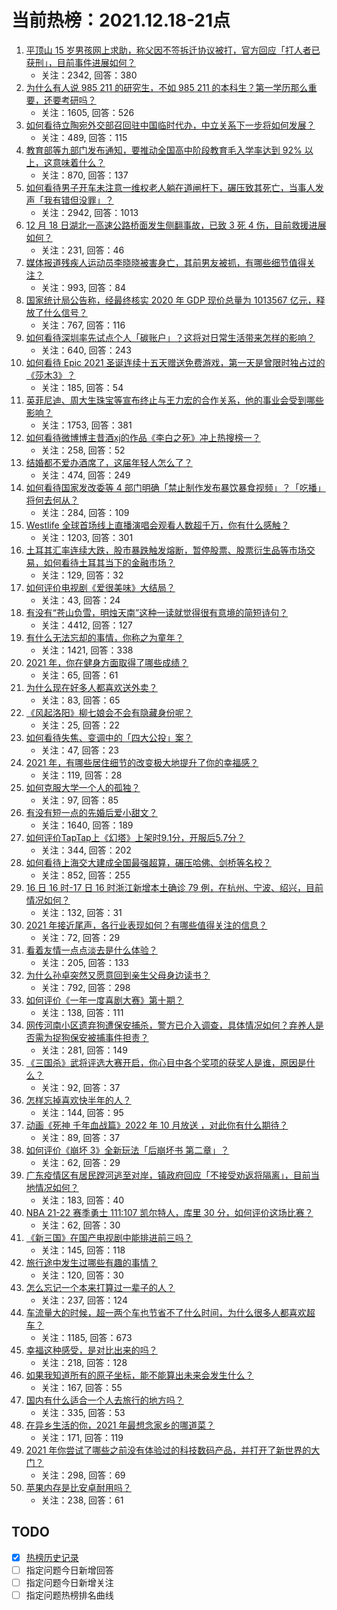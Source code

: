 # 当前热榜：2021.12.18-21点
1. [平顶山 15 岁男孩网上求助，称父因不签拆迁协议被打，官方回应「打人者已获刑」，目前事件进展如何？](https://www.zhihu.com/question/506620221)
    * 关注：2342, 回答：380
2. [为什么有人说 985 211 的研究生，不如 985 211 的本科生？第一学历那么重要，还要考研吗？](https://www.zhihu.com/question/504120312)
    * 关注：1605, 回答：526
3. [如何看待立陶宛外交部召回驻中国临时代办，中立关系下一步将如何发展？](https://www.zhihu.com/question/506271561)
    * 关注：489, 回答：115
4. [教育部等九部门发布通知，要推动全国高中阶段教育毛入学率达到 92% 以上，这意味着什么？](https://www.zhihu.com/question/506374493)
    * 关注：870, 回答：137
5. [如何看待男子开车未注意一维权老人躺在道闸杆下，碾压致其死亡，当事人发声「我有错但没罪」？](https://www.zhihu.com/question/506578266)
    * 关注：2942, 回答：1013
6. [12 月 18 日湖北一高速公路桥面发生侧翻事故，已致 3 死 4 伤，目前救援进展如何？](https://www.zhihu.com/question/506930287)
    * 关注：231, 回答：46
7. [媒体报道残疾人运动员李晓晓被害身亡，其前男友被抓，有哪些细节值得关注？](https://www.zhihu.com/question/506694501)
    * 关注：993, 回答：84
8. [国家统计局公告称，经最终核实 2020 年 GDP 现价总量为 1013567 亿元，释放了什么信号？](https://www.zhihu.com/question/506604162)
    * 关注：767, 回答：116
9. [如何看待深圳率先试点个人「碳账户」？这将对日常生活带来怎样的影响？](https://www.zhihu.com/question/506705085)
    * 关注：640, 回答：243
10. [如何看待 Epic 2021 圣诞连续十五天赠送免费游戏，第一天是曾限时独占过的《莎木3》？](https://www.zhihu.com/question/506401832)
    * 关注：185, 回答：54
11. [英菲尼迪、周大生珠宝等宣布终止与王力宏的合作关系，他的事业会受到哪些影响？](https://www.zhihu.com/question/506786409)
    * 关注：1753, 回答：381
12. [如何看待微博博主昔酒xj的作品《李白之死》冲上热搜榜一？](https://www.zhihu.com/question/506260400)
    * 关注：258, 回答：52
13. [结婚都不爱办酒席了，这届年轻人怎么了？](https://www.zhihu.com/question/494648106)
    * 关注：474, 回答：249
14. [如何看待国家发改委等 4 部门明确「禁止制作发布暴饮暴食视频」？「吃播」将何去何从？](https://www.zhihu.com/question/506694873)
    * 关注：284, 回答：109
15. [Westlife 全球首场线上直播演唱会观看人数超千万，你有什么感触？](https://www.zhihu.com/question/506774325)
    * 关注：1203, 回答：301
16. [土耳其汇率连续大跌，股市暴跌触发熔断，暂停股票、股票衍生品等市场交易，如何看待土耳其当下的金融市场？](https://www.zhihu.com/question/506772347)
    * 关注：129, 回答：32
17. [如何评价电视剧《爱很美味》大结局？](https://www.zhihu.com/question/506674714)
    * 关注：43, 回答：24
18. [有没有“苍山负雪，明烛天南”这种一读就觉得很有意境的简短诗句？](https://www.zhihu.com/question/491212435)
    * 关注：4412, 回答：127
19. [有什么无法忘却的事情，你称之为童年？](https://www.zhihu.com/question/307539671)
    * 关注：1421, 回答：338
20. [2021 年，你在健身方面取得了哪些成绩？](https://www.zhihu.com/question/503468223)
    * 关注：65, 回答：61
21. [为什么现在好多人都喜欢送外卖？](https://www.zhihu.com/question/501052607)
    * 关注：83, 回答：65
22. [《风起洛阳》柳七娘会不会有隐藏身份呢？](https://www.zhihu.com/question/505791669)
    * 关注：25, 回答：22
23. [如何看待失焦、变调中的「四大公投」案？](https://www.zhihu.com/question/496739639)
    * 关注：47, 回答：23
24. [2021 年，有哪些居住细节的改变极大地提升了你的幸福感？](https://www.zhihu.com/question/504272882)
    * 关注：119, 回答：28
25. [如何克服大学一个人的孤独？](https://www.zhihu.com/question/505343162)
    * 关注：97, 回答：85
26. [有没有短一点的先婚后爱小甜文？](https://www.zhihu.com/question/425137776)
    * 关注：1640, 回答：189
27. [如何评价TapTap上《幻塔》上架时9.1分，开服后5.7分？](https://www.zhihu.com/question/428772176)
    * 关注：344, 回答：202
28. [如何看待上海交大建成全国最强超算，碾压哈佛、剑桥等名校？](https://www.zhihu.com/question/506262084)
    * 关注：852, 回答：255
29. [16 日 16 时-17 日 16 时浙江新增本土确诊 79 例，在杭州、宁波、绍兴，目前情况如何？](https://www.zhihu.com/question/506589473)
    * 关注：132, 回答：31
30. [2021 年接近尾声，各行业表现如何？有哪些值得关注的信息？](https://www.zhihu.com/question/503873496)
    * 关注：72, 回答：29
31. [看着友情一点点淡去是什么体验？](https://www.zhihu.com/question/505398106)
    * 关注：205, 回答：133
32. [为什么孙卓突然又愿意回到亲生父母身边读书？](https://www.zhihu.com/question/505884714)
    * 关注：792, 回答：298
33. [如何评价《一年一度喜剧大赛》第十期？](https://www.zhihu.com/question/505388497)
    * 关注：138, 回答：111
34. [网传河南小区遗弃狗遭保安捕杀，警方已介入调查，具体情况如何？弃养人是否需为捉狗保安被捕事件担责？](https://www.zhihu.com/question/506840563)
    * 关注：281, 回答：149
35. [《三国杀》武将评选大赛开启，你心目中各个奖项的获奖人是谁，原因是什么？](https://www.zhihu.com/question/506652953)
    * 关注：92, 回答：37
36. [怎样忘掉喜欢快半年的人？](https://www.zhihu.com/question/504650846)
    * 关注：144, 回答：95
37. [动画《死神 千年血战篇》2022 年 10 月放送 ​​​，对此你有什么期待？](https://www.zhihu.com/question/506505660)
    * 关注：89, 回答：37
38. [如何评价《崩坏 3》全新玩法「后崩坏书 第二章」？](https://www.zhihu.com/question/506282991)
    * 关注：62, 回答：29
39. [广东疫情区有居民蹚河逃至对岸，镇政府回应「不接受劝返将隔离」，目前当地情况如何？](https://www.zhihu.com/question/506653721)
    * 关注：183, 回答：40
40. [NBA 21-22 赛季勇士 111:107 凯尔特人，库里 30 分，如何评价这场比赛？](https://www.zhihu.com/question/506806740)
    * 关注：62, 回答：30
41. [《新三国》在国产电视剧中能排进前三吗？](https://www.zhihu.com/question/506300148)
    * 关注：145, 回答：118
42. [旅行途中发生过哪些有趣的事情？](https://www.zhihu.com/question/490052273)
    * 关注：120, 回答：30
43. [怎么忘记一个本来打算过一辈子的人？](https://www.zhihu.com/question/499889306)
    * 关注：237, 回答：124
44. [车流量大的时候，超一两个车也节省不了什么时间，为什么很多人都喜欢超车？](https://www.zhihu.com/question/358566998)
    * 关注：1185, 回答：673
45. [幸福这种感受，是对比出来的吗？](https://www.zhihu.com/question/506065597)
    * 关注：218, 回答：128
46. [如果我知道所有的原子坐标，能不能算出未来会发生什么？](https://www.zhihu.com/question/505503990)
    * 关注：167, 回答：55
47. [国内有什么适合一个人去旅行的地方吗？](https://www.zhihu.com/question/501103102)
    * 关注：335, 回答：53
48. [在异乡生活的你，2021 年最想念家乡的哪道菜？](https://www.zhihu.com/question/506758639)
    * 关注：171, 回答：119
49. [2021 年你尝试了哪些之前没有体验过的科技数码产品，并打开了新世界的大门？](https://www.zhihu.com/question/504850336)
    * 关注：298, 回答：69
50. [苹果内存是比安卓耐用吗？](https://www.zhihu.com/question/505787922)
    * 关注：238, 回答：61
## TODO
* [x] [热榜历史记录](hot_history/AllHot.md)
* [ ] 指定问题今日新增回答
* [ ] 指定问题今日新增关注
* [ ] 指定问题热榜排名曲线
